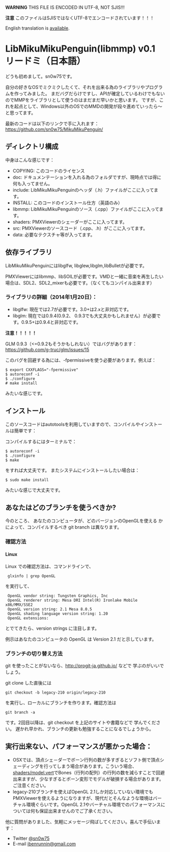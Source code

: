 **WARNING**
THIS FILE IS ENCODED IN UTF-8, NOT SJIS!!!

**注意**
このファイルはSJISではなくUTF-8でエンコードされています！！！

English translation is [available](http://github.com/sn0w75/mikumikupenguin/blob/master/README.en.md).

# LibMikuMikuPenguin(libmmp) v0.1 リードミ（日本語）

どうも初めまして。sn0w75です。

自分の好きなOSでミクミクしたくて、それを出来る為のライブラリやプログラムを作ってみました。
まだバグだらけですし、APIが確定しているわけでもないのでMMPをライブラリとして使うのはまだまだ早いかと思います。
ですが、これを起点として、Windows以外のOSでのMMDの開発が段々進めていったら～と思ってます。

最新のコードは以下のリンクで手に入れます：
https://github.com/sn0w75/MikuMikuPenguin/

## ディレクトリ構成

中身はこんな感じです：

* COPYING: このコードのライセンス
* doc: ドキュメンテーションを入れる為のフォルダですが、現時点では得に何も入ってません。
* include: LibMikuMikuPenguinのヘッダ（.h）ファイルがここに入ってます。
* INSTALL: このコードのインストール仕方（英語のみ）
* libmmp: LibMikuMikuPenguinのソース（.cpp）ファイルがここに入ってます。
* shaders: PMXViewerのシェーダーがここに入ってます。
* src: PMXViewerのソースコード（.cpp、.h）がここに入ってます。
* data: 必要なテクスチャ等が入ってます。

## 依存ライブラリ

LibMikuMikuPenguinにはlibglfw, libglew,libglm,libBulletが必要です。

PMXViewerにはlibmmp、libSOILが必要です。VMDと一緒に音楽を再生したい場合は、SDL2、SDL2_mixerも必要です。（なくてもコンパイル出来ます）

### ライブラリの詳細（2014年1月20日）：

* libglfw: 現在では2.7が必要です。3.0+は2.xと非対応です。
* libglm: 現在では0.9.4(0.9.2、 0.9.3でも大丈夫かもしれません）が必要です。0.9.5+は0.9.4と非対応です。

**注意！！！！！**

GLM 0.9.3（<=0.9.2もそうかもしれない）ではバグがあります： 
https://github.com/g-truc/glm/issues/15

このバグを回避する為には、-fpermissiveを使う必要があります。例えば：

    $ export CXXFLAGS="-fpermissive"
    $ autoreconf -i
    $ ./configure
    # make install

みたいな感じです。

## インストール
このソースコードはautotoolsを利用していますので、コンパイルやインストールは簡単です：

コンパイルするにはターミナルで：

    $ autoreconf -i
    $ ./configure
    $ make

をすれば大丈夫です。
またシステムにインストールしたい場合は：

    $ sudo make install

みたいな感じで大丈夫です。

## あなたはどのブランチを使うべきか?

今のところ、 あなたのコンピュータが、どのバージョンのOpenGLを使える
かによって、コンパイルするべき git branch は異なります。

### 確認方法

#### Linux

Linux での確認方法は、コマンドラインで、

     glxinfo | grep OpenGL

を実行して、

     OpenGL vendor string: Tungsten Graphics, Inc
     OpenGL renderer string: Mesa DRI Intel(R) Ironlake Mobile x86/MMX/SSE2
     OpenGL version string: 2.1 Mesa 8.0.5
     OpenGL shading language version string: 1.20
     OpenGL extensions:

とでてきたら、version strings に注目します。

例示はあなたのコンピュータの OpenGL は Version 2.1
だと示しています。

### ブランチの切り替え方法

git を使ったことがないなら、<http://progit-ja.github.io/> などで
学ぶのがいいでしょう。

git clone した直後には

    git checkout -b legacy-210 origin/legacy-210

を実行し、ローカルにブランチを作ります。確認方法は

    git branch -a

です。2回目以降は、git checkout を上記のサイトや書籍などで
学んでください。
遅かれ早かれ、ブランチの更新も勉強することになるでしょうから。

## 実行出来ない、パフォーマンスが悪かった場合：
* OSXでは、頂点シェ－ダーでボーン行列の数が多すぎるとソフト側で頂点シェーディングを行ってしまう場合があります。こういう場合、[shaders/model.vert](https://github.com/sn0w75/MikuMikuPenguin/blob/master/shaders/model.vert#L17)でBones（行列の配列）の行列の数を減らすことで回避出来ますが、少なすぎるとボーン変形でモデルが破損する場合があります。ご注意ください。
* legacy-210ブランチを使えばOpenGL 2.1しか対応していない環境でもPMXViewerを使えるようになりますが、現代だとそんなような環境はバーチャル環境ぐらいです。OpenGL 2.1やバーチャル環境でのパフォーマンスについては何も保証出来ませんのでご了承ください。


他に質問がありました、気軽にメッセージ飛ばしてください。喜んで手伝います：
* Twitter [@sn0w75](http://twitter.com/sn0w75)
* E-mail <ibenrunnin@gmail.com>

